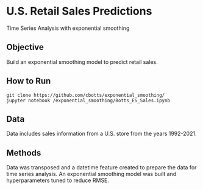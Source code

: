 # U.S. Retail Sales Predictions 
Time Series Analysis with exponential smoothing 

## Objective 
Build an exponential smoothing model to predict retail sales. 

## How to Run 
```
git clone https://github.com/cbotts/exponential_smoothing/
jupyter notebook /exponential_smoothing/Botts_ES_Sales.ipynb
```

## Data 
Data includes sales information from a U.S. store from the years 1992-2021. 

## Methods 
Data was transposed and a datetime feature created to prepare the data for time series analysis. An exponential smoothing model was built and hyperparameters tuned to reduce RMSE. 
